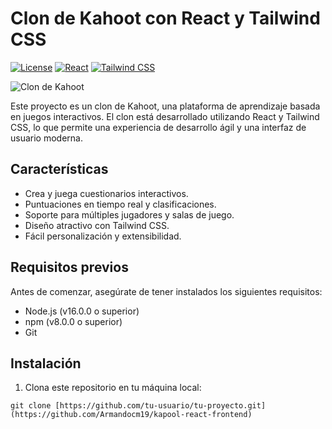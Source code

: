 # Clon de Kahoot con React y Tailwind CSS

[![License](https://img.shields.io/badge/license-MIT-blue.svg)](https://github.com/tu-usuario/tu-proyecto/blob/main/LICENSE)
[![React](https://img.shields.io/badge/react-%5E18.2.0-blueviolet.svg)](https://es.react.dev/)
[![Tailwind CSS](https://img.shields.io/badge/tailwind%20CSS-%5E3.2.7-blueviolet.svg)](https://tailwindcss.com/)

![Clon de Kahoot](https://res.cloudinary.com/dyuj1zglt/image/upload/v1684262039/portfolio-projects/brbttmwqenvsocinibvn.png)

Este proyecto es un clon de Kahoot, una plataforma de aprendizaje basada en juegos interactivos. El clon está desarrollado utilizando React y Tailwind CSS, lo que permite una experiencia de desarrollo ágil y una interfaz de usuario moderna.

## Características

- Crea y juega cuestionarios interactivos.
- Puntuaciones en tiempo real y clasificaciones.
- Soporte para múltiples jugadores y salas de juego.
- Diseño atractivo con Tailwind CSS.
- Fácil personalización y extensibilidad.

## Requisitos previos

Antes de comenzar, asegúrate de tener instalados los siguientes requisitos:

- Node.js (v16.0.0 o superior)
- npm (v8.0.0 o superior)
- Git

## Instalación

1. Clona este repositorio en tu máquina local:

```shell
git clone [https://github.com/tu-usuario/tu-proyecto.git](https://github.com/Armandocm19/kapool-react-frontend)
